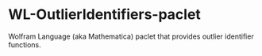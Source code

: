 # WL-OutlierIdentifiers-paclet
Wolfram Language (aka Mathematica) paclet that provides outlier identifier functions.
